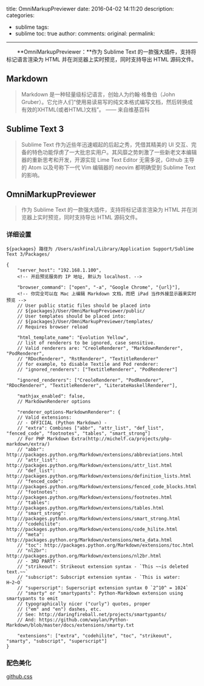 title: OmniMarkupPreviewer
date: 2016-04-02 14:11:20
description: 
categories:
- sublime
tags:
- sublime
toc: true
author:
comments:
original:
permalink: 
---

　　**OmniMarkupPreviewer：**作为 Sublime Text 的一款强大插件，支持将标记语言渲染为 HTML 并在浏览器上实时预览，同时支持导出 HTML 源码文件。

<!-- more -->

## Markdown

>Markdown 是一种轻量级标记语言，创始人为约翰·格鲁伯（John Gruber）。它允许人们“使用易读易写的纯文本格式编写文档，然后转换成有效的XHTML(或者HTML)文档”。 —— 来自维基百科

## Sublime Text 3

>Sublime Text 作为近些年迅速崛起的后起之秀，凭借其精美的 UI 交互、完备的特色功能俘虏了一大批忠实用户。其风靡之势刺激了一些新老文本编辑器的重新思考和开发，开源实现 Lime Text Editor 无需多说，Github 主导的 Atom 以及号称下一代 Vim 编辑器的 neovim 都明确受到 Sublime Text 的影响。

## OmniMarkupPreviewer

>作为 Sublime Text 的一款强大插件，支持将标记语言渲染为 HTML 并在浏览器上实时预览，同时支持导出 HTML 源码文件。

### 详细设置

```
${packages} 路径为 /Users/ashfinal/Library/Application Support/Sublime Text 3/Packages/

{
	"server_host": "192.168.1.100",
	<!-- 开启预览服务的 IP 地址, 默认为 localhost. -->

	"browser_command": ["open", "-a", "Google Chrome", "{url}"],
	<!-- 你完全可以在 Mac 上编辑 Markdown 文档，而把 iPad 当作外接显示器来实时预览 -->
	// User public static files should be placed into
	// ${packages}/User/OmniMarkupPreviewer/public/
	// User templates should be placed into:
	// ${packages}/User/OmniMarkupPreviewer/templates/
	// Requires browser reload

	"html_template_name": "Evolution Yellow",
	// list of renderers to be ignored, case sensitive.
	// Valid renderers are: "CreoleRenderer", "MarkdownRenderer", "PodRenderer",
	// "RDocRenderer", "RstRenderer", "TextitleRenderer"
	// for example, to disable Textile and Pod renderer:
	// "ignored_renderers": ["TextitleRenderer", "PodRenderer"]

	"ignored_renderers": ["CreoleRenderer", "PodRenderer", "RDocRenderer", "TextitleRenderer", "LiterateHaskellRenderer"],

	"mathjax_enabled": false,
	// MarkdownRenderer options

	"renderer_options-MarkdownRenderer": {
	// Valid extensions:
	// - OFFICIAL (Python Markdown) -
	// "extra": Combines ["abbr", "attr_list", "def_list", "fenced_code", "footnotes", "tables", "smart_strong"]
	// For PHP Markdown Extra(http://michelf.ca/projects/php-markdown/extra/)
	// "abbr": http://packages.python.org/Markdown/extensions/abbreviations.html
	// "attr_list": http://packages.python.org/Markdown/extensions/attr_list.html
	// "def_list": http://packages.python.org/Markdown/extensions/definition_lists.html
	// "fenced_code": http://packages.python.org/Markdown/extensions/fenced_code_blocks.html
	// "footnotes": http://packages.python.org/Markdown/extensions/footnotes.html
	// "tables": http://packages.python.org/Markdown/extensions/tables.html
	// "smart_strong": http://packages.python.org/Markdown/extensions/smart_strong.html
	// "codehilite": http://packages.python.org/Markdown/extensions/code_hilite.html
	// "meta": http://packages.python.org/Markdown/extensions/meta_data.html
	// "toc": http://packages.python.org/Markdown/extensions/toc.html
	// "nl2br": http://packages.python.org/Markdown/extensions/nl2br.html
	// - 3RD PARTY -
	// "strikeout": Strikeout extension syntax - `This ~~is deleted text.~~`
	// "subscript": Subscript extension syntax - `This is water: H~2~O`
	// "superscript": Superscript extension syntax 0 `2^10^ = 1024`
	// "smarty" or "smartypants": Python-Markdown extension using smartypants to emit
	// typographically nicer ("curly") quotes, proper
	// ("em" and "en") dashes, etc.
	// See: http://daringfireball.net/projects/smartypants/
	// And: https://github.com/waylan/Python-Markdown/blob/master/docs/extensions/smarty.txt

	"extensions": ["extra", "codehilite", "toc", "strikeout", "smarty", "subscript", "superscript"]
}
```

### 配色美化

[github.css](https://github.com/luuman/sublime-config/blob/master/OmniMarkupPreviewer/public/github.css "github.css")
